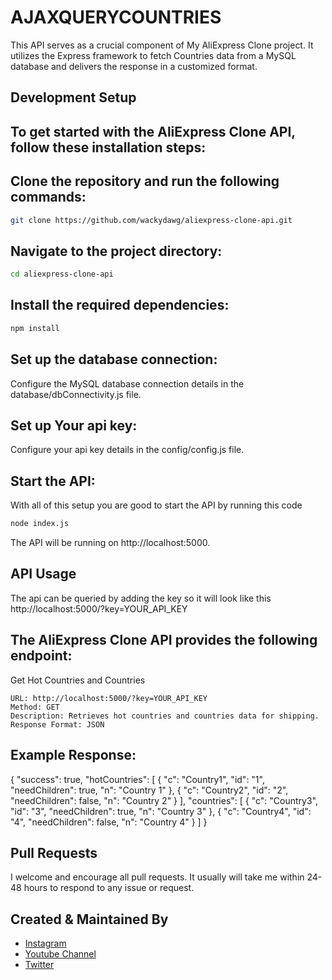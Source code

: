 # AJAXQUERYCOUNTRIES

This API serves as a crucial component of My AliExpress Clone project. It utilizes the Express framework to fetch Countries data from a MySQL database and delivers the response in a customized format.

## Development Setup
## To get started with the AliExpress Clone API, follow these installation steps:


## Clone the repository and run the following commands:

```sh
git clone https://github.com/wackydawg/aliexpress-clone-api.git
```

## Navigate to the project directory:

```sh
cd aliexpress-clone-api
```

## Install the required dependencies:

```sh
npm install
```

## Set up the database connection:

Configure the MySQL database connection details in the database/dbConnectivity.js file.


## Set up Your api key:

Configure your api key details in the config/config.js file.


## Start the API:
With all of this setup you are good to start the API by running this code

```sh
node index.js

```
The API will be running on http://localhost:5000.


## API Usage

The api can be queried by adding the key so it will look like this http://localhost:5000/?key=YOUR_API_KEY

## The AliExpress Clone API provides the following endpoint:
Get Hot Countries and Countries

    URL: http://localhost:5000/?key=YOUR_API_KEY
    Method: GET
    Description: Retrieves hot countries and countries data for shipping.
    Response Format: JSON


## Example Response:

{
  "success": true,
  "hotCountries": [
    {
      "c": "Country1",
      "id": "1",
      "needChildren": true,
      "n": "Country 1"
    },
    {
      "c": "Country2",
      "id": "2",
      "needChildren": false,
      "n": "Country 2"
    }
  ],
  "countries": [
    {
      "c": "Country3",
      "id": "3",
      "needChildren": true,
      "n": "Country 3"
    },
    {
      "c": "Country4",
      "id": "4",
      "needChildren": false,
      "n": "Country 4"
    }
  ]
}


## Pull Requests

I welcome and encourage all pull requests. It usually will take me within 24-48 hours to respond to any issue or request.


## Created & Maintained By

- [Instagram]()
- [Youtube Channel]()
- [Twitter]()



